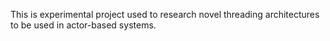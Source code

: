 This is experimental project used to research novel threading architectures to be used in actor-based systems.
